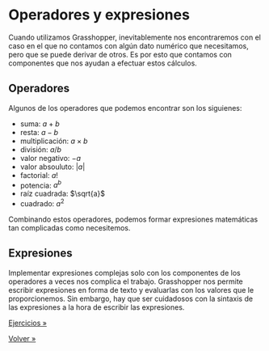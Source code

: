 # Operadores y expresiones

Cuando utilizamos Grasshopper, inevitablemente nos encontraremos con el caso
en el que no contamos con algún dato numérico que necesitamos,
pero que se puede derivar de otros. Es por esto que contamos con componentes
que nos ayudan a efectuar estos cálculos.

## Operadores

Algunos de los operadores que podemos encontrar son los siguienes:

- suma: $a + b$
- resta: $a - b$
- multiplicación: $a \times b$
- división: $a / b$
- valor negativo: $-a$
- valor absouluto: $|a|$
- factorial: $a!$
- potencia: $a^b$
- raíz cuadrada: $\sqrt{a}$
- cuadrado: $a^2$

Combinando estos operadores, podemos formar expresiones matemáticas
tan complicadas como necesitemos.

## Expresiones

Implementar expresiones complejas solo con los componentes de los operadores
a veces nos complica el trabajo. Grasshopper nos permite escribir expresiones
en forma de texto y evaluarlas con los valores que le proporcionemos.
Sin embargo, hay que ser cuidadosos con la sintaxis de las expresiones
a la hora de escribir las expresiones.

[Ejercicios »](./ejercicios)

[Volver »](..)

